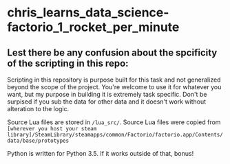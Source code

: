 # chris_learns_data_science-factorio_1_rocket_per_minute

## Lest there be any confusion about the spcificity of the scripting in this repo:
Scripting in this repository is purpose built for this task and not generalized beyond the scope of the project. You're welcome to use it for whatever you want, but my purpose in building it is extremely task specific. Don't be surpised if you sub the data for other data and it doesn't work without alteration to the logic.

Source Lua files are stored in `/lua_src/`.
Source Lua files were copied from `[wherever you host your steam library]/SteamLibrary/steamapps/common/Factorio/factorio.app/Contents/data/base/prototypes`

Python is written for Python 3.5. If it works outside of that, bonus!